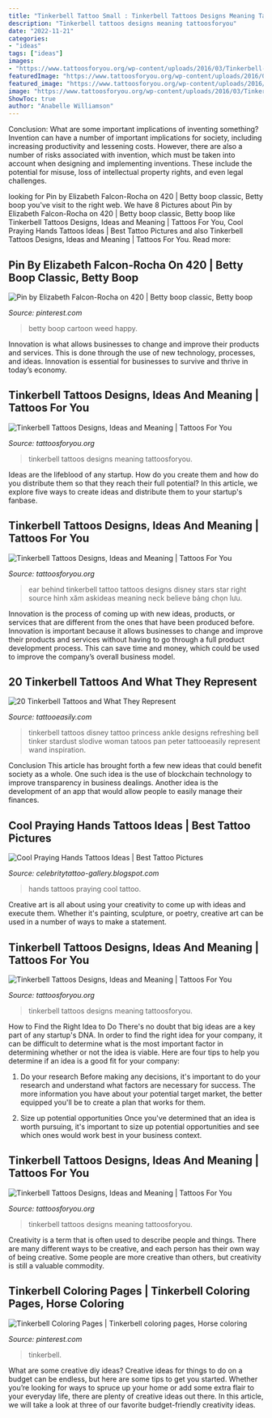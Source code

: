 ```yaml
---
title: "Tinkerbell Tattoo Small : Tinkerbell Tattoos Designs Meaning Tattoosforyou"
description: "Tinkerbell tattoos designs meaning tattoosforyou"
date: "2022-11-21"
categories:
- "ideas"
tags: ["ideas"]
images:
- "https://www.tattoosforyou.org/wp-content/uploads/2016/03/Tinkerbell-Tattoo-Behind-Ear.jpg"
featuredImage: "https://www.tattoosforyou.org/wp-content/uploads/2016/03/Tinkerbell-Tattoos-Ideas.jpg"
featured_image: "https://www.tattoosforyou.org/wp-content/uploads/2016/03/Tinkerbell-Tattoo-Behind-Ear.jpg"
image: "https://www.tattoosforyou.org/wp-content/uploads/2016/03/Tinkerbell-Tattoos-Designs.jpg"
ShowToc: true
author: "Anabelle Williamson"
---
```



Conclusion: What are some important implications of inventing something?
Invention can have a number of important implications for society, including increasing productivity and lessening costs. However, there are also a number of risks associated with invention, which must be taken into account when designing and implementing inventions. These include the potential for misuse, loss of intellectual property rights, and even legal challenges.

	

		
looking for Pin by Elizabeth Falcon-Rocha on 420 | Betty boop classic, Betty boop you've visit to the right web. We have 8 Pictures about Pin by Elizabeth Falcon-Rocha on 420 | Betty boop classic, Betty boop like Tinkerbell Tattoos Designs, Ideas and Meaning | Tattoos For You, Cool Praying Hands Tattoos Ideas | Best Tattoo Pictures and also Tinkerbell Tattoos Designs, Ideas and Meaning | Tattoos For You. Read more:
		
    
## Pin By Elizabeth Falcon-Rocha On 420 | Betty Boop Classic, Betty Boop

<img loading=lazy src="https://i.pinimg.com/736x/d3/b6/e0/d3b6e0c1ff685333c5f173dbcc4b9626.jpg" onerror="this.onerror=null;this.src='https://tse3.mm.bing.net/th?id=OIP.mV--Gkts65QvggV6mKvI0wHaHa&amp;pid=15.1';" alt="Pin by Elizabeth Falcon-Rocha on 420 | Betty boop classic, Betty boop">

_Source: pinterest.com_

>betty boop cartoon weed happy. 

	

Innovation is what allows businesses to change and improve their products and services. This is done through the use of new technology, processes, and ideas. Innovation is essential for businesses to survive and thrive in today’s economy.

    
## Tinkerbell Tattoos Designs, Ideas And Meaning | Tattoos For You

<img loading=lazy src="https://www.tattoosforyou.org/wp-content/uploads/2016/03/Small-Tinkerbell-Tattoos-200x300.jpg" onerror="this.onerror=null;this.src='https://tse4.mm.bing.net/th?id=OIP.CZaRWnng-i1jTk3KpxpJ5wAAAA&amp;pid=15.1';" alt="Tinkerbell Tattoos Designs, Ideas and Meaning | Tattoos For You">

_Source: tattoosforyou.org_

>tinkerbell tattoos designs meaning tattoosforyou. 

	

Ideas are the lifeblood of any startup. How do you create them and how do you distribute them so that they reach their full potential? In this article, we explore five ways to create ideas and distribute them to your startup's fanbase.

    
## Tinkerbell Tattoos Designs, Ideas And Meaning | Tattoos For You

<img loading=lazy src="https://www.tattoosforyou.org/wp-content/uploads/2016/03/Tinkerbell-Tattoo-Behind-Ear.jpg" onerror="this.onerror=null;this.src='https://tse3.mm.bing.net/th?id=OIP.nVzE5v5gcsDnEO1_XUZ-hQHaHa&amp;pid=15.1';" alt="Tinkerbell Tattoos Designs, Ideas and Meaning | Tattoos For You">

_Source: tattoosforyou.org_

>ear behind tinkerbell tattoo tattoos designs disney stars star right source hình xăm askideas meaning neck believe bảng chọn lưu. 

	

Innovation is the process of coming up with new ideas, products, or services that are different from the ones that have been produced before. Innovation is important because it allows businesses to change and improve their products and services without having to go through a full product development process. This can save time and money, which could be used to improve the company’s overall business model.

    
## 20 Tinkerbell Tattoos And What They Represent

<img loading=lazy src="http://www.tattooeasily.com/wp-content/uploads/2014/01/url1.jpg" onerror="this.onerror=null;this.src='https://tse2.mm.bing.net/th?id=OIP.Vt7Asr7Uh3blAWZsXrdsogHaFM&amp;pid=15.1';" alt="20 Tinkerbell Tattoos and What They Represent">

_Source: tattooeasily.com_

>tinkerbell tattoos disney tattoo princess ankle designs refreshing bell tinker stardust slodive woman tatoos pan peter tattooeasily represent wand inspiration. 

	

Conclusion
This article has brought forth a few new ideas that could benefit society as a whole. One such idea is the use of blockchain technology to improve transparency in business dealings. Another idea is the development of an app that would allow people to easily manage their finances.

    
## Cool Praying Hands Tattoos Ideas | Best Tattoo Pictures

<img loading=lazy src="https://4.bp.blogspot.com/-__v5K6tWyEw/TwBmtQ53u3I/AAAAAAAAHpk/_bOB9zyfHFs/s1600/Praying+Hands+Tattoos+%252820%2529.jpeg" onerror="this.onerror=null;this.src='https://tse4.mm.bing.net/th?id=OIP.czVDfbFoRfIyA6aAdkf53QHaJ4&amp;pid=15.1';" alt="Cool Praying Hands Tattoos Ideas | Best Tattoo Pictures">

_Source: celebritytattoo-gallery.blogspot.com_

>hands tattoos praying cool tattoo. 

	

Creative art is all about using your creativity to come up with ideas and execute them. Whether it's painting, sculpture, or poetry, creative art can be used in a number of ways to make a statement.

    
## Tinkerbell Tattoos Designs, Ideas And Meaning | Tattoos For You

<img loading=lazy src="https://www.tattoosforyou.org/wp-content/uploads/2016/03/Tinkerbell-Tattoos-Designs.jpg" onerror="this.onerror=null;this.src='https://tse1.mm.bing.net/th?id=OIP.8Yfi97TB_nsguUSKM2FnhgHaGX&amp;pid=15.1';" alt="Tinkerbell Tattoos Designs, Ideas and Meaning | Tattoos For You">

_Source: tattoosforyou.org_

>tinkerbell tattoos designs meaning tattoosforyou. 

	

How to Find the Right Idea to Do
There's no doubt that big ideas are a key part of any startup's DNA. In order to find the right idea for your company, it can be difficult to determine what is the most important factor in determining whether or not the idea is viable. Here are four tips to help you determine if an idea is a good fit for your company:
1. Do your research
 Before making any decisions, it's important to do your research and understand what factors are necessary for success. The more information you have about your potential target market, the better equipped you'll be to create a plan that works for them.

2. Size up potential opportunities
Once you've determined that an idea is worth pursuing, it's important to size up potential opportunities and see which ones would work best in your business context.

    
## Tinkerbell Tattoos Designs, Ideas And Meaning | Tattoos For You

<img loading=lazy src="https://www.tattoosforyou.org/wp-content/uploads/2016/03/Tinkerbell-Tattoos-Ideas.jpg" onerror="this.onerror=null;this.src='https://tse4.mm.bing.net/th?id=OIP.cByCsgVRSasTiXZBkGDeDAHaMN&amp;pid=15.1';" alt="Tinkerbell Tattoos Designs, Ideas and Meaning | Tattoos For You">

_Source: tattoosforyou.org_

>tinkerbell tattoos designs meaning tattoosforyou. 

	

Creativity is a term that is often used to describe people and things. There are many different ways to be creative, and each person has their own way of being creative. Some people are more creative than others, but creativity is still a valuable commodity.

    
## Tinkerbell Coloring Pages | Tinkerbell Coloring Pages, Horse Coloring

<img loading=lazy src="https://i.pinimg.com/736x/87/1b/23/871b23410e968696539f55759680b825--tinkerbell-kids-girls.jpg" onerror="this.onerror=null;this.src='https://tse4.mm.bing.net/th?id=OIP.X_saivDGN648ua0WGpYIwQHaK6&amp;pid=15.1';" alt="Tinkerbell Coloring Pages | Tinkerbell coloring pages, Horse coloring">

_Source: pinterest.com_

>tinkerbell. 

	

What are some creative diy ideas?
Creative ideas for things to do on a budget can be endless, but here are some tips to get you started. Whether you’re looking for ways to spruce up your home or add some extra flair to your everyday life, there are plenty of creative ideas out there. In this article, we will take a look at three of our favorite budget-friendly creativity ideas.

